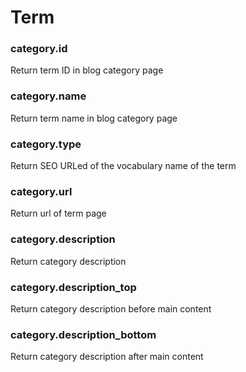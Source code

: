 # Term

### category.id

Return term ID in blog category page



### category.name

Return term name in blog category page



### category.type

Return SEO URLed of the vocabulary name of the term



### category.url

Return url of term page



### category.description

Return category description



### category.description\_top

Return category description before main content



### category.description\_bottom

Return category description after main content

